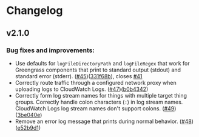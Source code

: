 # Changelog

## v2.1.0

### Bug fixes and improvements:
* Use defaults for `logFileDirectoryPath` and `logFileRegex` that work for Greengrass components that print to standard output (stdout) and standard error (stderr). ([#45](https://github.com/aws-greengrass/aws-greengrass-log-manager/pull/45))([331f68b](https://github.com/aws-greengrass/aws-greengrass-log-manager/commit/331f68bd032008a56bc2541cb303f303fb483824)), closes [#41](https://github.com/aws-greengrass/aws-greengrass-log-manager/issues/41)
* Correctly route traffic through a configured network proxy when uploading logs to CloudWatch Logs. ([#47](https://github.com/aws-greengrass/aws-greengrass-log-manager/pull/47))([b0b4342](https://github.com/aws-greengrass/aws-greengrass-log-manager/commit/b0b4342b10ef87fa3d9a76481494e6a1acd7e6ff))
* Correctly form log stream names for things with multiple target thing groups. Correctly handle colon characters (`:`) in log stream names. CloudWatch Logs log stream names don't support colons. ([#49](https://github.com/aws-greengrass/aws-greengrass-log-manager/pull/49))([3be040e](https://github.com/aws-greengrass/aws-greengrass-log-manager/commit/3be040e11fc1239046f746d99766147741784749))
* Remove an error log message that prints during normal behavior. ([#48](https://github.com/aws-greengrass/aws-greengrass-log-manager/pull/48))([e52b9d1](https://github.com/aws-greengrass/aws-greengrass-log-manager/commit/e52b9d120521ebb06205a273b8349015669252e0))
